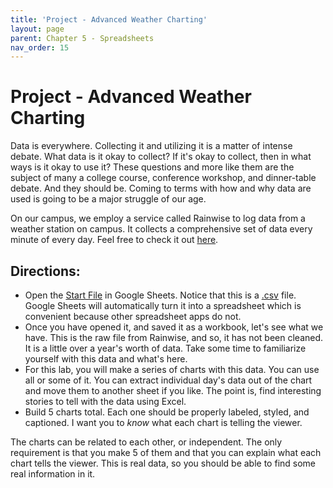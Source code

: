 ```yaml
--- 
title: 'Project - Advanced Weather Charting'
layout: page
parent: Chapter 5 - Spreadsheets
nav_order: 15
---
```


Project - Advanced Weather Charting
=====================================

Data is everywhere. Collecting it and utilizing it is a matter of intense debate. What data is it okay to collect? If it's okay to collect, then in what ways is it okay to use it? These questions and more like them are the subject of many a college course, conference workshop, and dinner-table debate. And they should be. Coming to terms with how and why data are used is going to be a major struggle of our age.

On our campus, we employ a service called Rainwise to log data from a weather station on campus. It collects a comprehensive set of data every minute of every day. Feel free to check it out [here](https://rainwise.net/weather/LLTC56633).

## Directions:

* Open the [Start File](https://bit.ly/33qItsO) in Google Sheets. Notice that this is a [.csv](https://en.wikipedia.org/wiki/Comma-separated_values) file. Google Sheets will automatically turn it into a spreadsheet which is convenient because other spreadsheet apps do not.
* Once you have opened it, and saved it as a workbook, let's see what we have. This is the raw file from Rainwise, and so, it has not been cleaned. It is a little over a year's worth of data. Take some time to familiarize yourself with this data and what's here.
* For this lab, you will make a series of charts with this data. You can use all or some of it. You can extract individual day's data out of the chart and move them to another sheet if you like. The point is, find interesting stories to tell with the data using Excel.
* Build 5 charts total. Each one should be properly labeled, styled, and captioned. I want you to *know* what each chart is telling the viewer.

The charts can be related to each other, or independent. The only requirement is that you make 5 of them and that you can explain what each chart tells the viewer. This is real data, so you should be able to find some real information in it.
